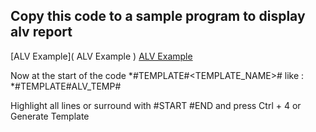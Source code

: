 ## Copy this code to a sample program to display alv report

[ALV Example]( ALV Example )
[ALV Example](https://github.com/MonaDevAI/AI-Developer-Plugin-for-Eclipse/blob/main/Step%20by%20Step%20guide%20to%20Install%20AIDT%20Tools%20for%20Eclipse%20Plugin.pdf)

Now at the start of the code *#TEMPLATE#<TEMPLATE_NAME># like : *#TEMPLATE#ALV_TEMP# 

Highlight all lines or surround with #START #END and press Ctrl + 4 or Generate Template
